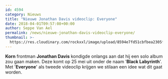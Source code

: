 ```yaml
---
id: 4594
category: Nieuws
title: "Nieuwe Jonathan Davis videoclip: Everyone"
date: 2018-04-01T09:57:08+00:00
author: Seppe Van Ael
permalink: /news/nieuwe-jonathan-davis-videoclip-everyone/
thumbnail: >-
  https://res.cloudinary.com/rockxxl/image/upload/8594e7fd51cbfbea2305fd92421ff1f8-650x400.jpg
---
```

**Korn** frontman **Jonathan Davis** kondigde onlangs aan dat hij een solo album zou gaan maken. Deze komt op 25 mei uit onder de naam '**Black Labyrinth**'. Met '**Everyone**' als tweede videoclip krijgen we stilaan een idee wat dit gaat worden.

